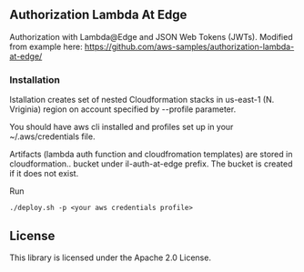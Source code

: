 ## Authorization Lambda At Edge

Authorization with Lambda@Edge and JSON Web Tokens (JWTs). Modified from example here: https://github.com/aws-samples/authorization-lambda-at-edge/

### Installation

Istallation creates set of nested Cloudformation stacks in us-east-1 (N. Vriginia) region on account specified by --profile parameter.

You should have aws cli installed and profiles set up in your ~/.aws/credentials file.

Artifacts (lambda auth function and cloudfromation templates) are stored in cloudformation.<AWS region>.<AWS accountId> bucket under il-auth-at-edge prefix. The bucket is created if it does not exist.

Run
```
./deploy.sh -p <your aws credentials profile>
```


## License

This library is licensed under the Apache 2.0 License. 
